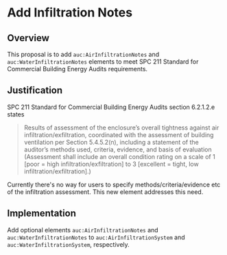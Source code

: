 # Add Infiltration Notes

## Overview

This proposal is to add `auc:AirInfiltrationNotes` and `auc:WaterInfiltrationNotes` elements to meet SPC 211 Standard for Commercial Building Energy Audits requirements.

## Justification

SPC 211 Standard for Commercial Building Energy Audits section 6.2.1.2.e states
> Results of assessment of the enclosure’s overall tightness against air infiltration/exfiltration, coordinated with the assessment of building ventilation per Section 5.4.5.2(n), including a statement of the auditor’s methods used, criteria, evidence, and basis of evaluation (Assessment shall include an overall condition rating on a scale of 1 [poor = high infiltration/exfiltration] to 3 [excellent = tight, low infiltration/exfiltration].)

Currently there's no way for users to specify methods/criteria/evidence etc of the infiltration assessment. This new element addresses this need.

## Implementation

Add optional elements `auc:AirInfiltrationNotes` and `auc:WaterInfiltrationNotes` to `auc:AirInfiltrationSystem` and `auc:WaterInfiltrationSystem`, respectively.
